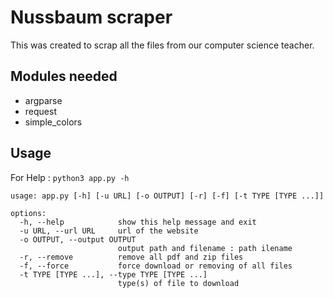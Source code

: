 # Nussbaum scraper

This was created to scrap all the files from our computer science teacher.

## Modules needed

- argparse
- request
- simple_colors

## Usage

For Help :
``` python3 app.py -h ```

```
usage: app.py [-h] [-u URL] [-o OUTPUT] [-r] [-f] [-t TYPE [TYPE ...]]

options:
  -h, --help            show this help message and exit
  -u URL, --url URL     url of the website
  -o OUTPUT, --output OUTPUT
                        output path and filename : path ilename
  -r, --remove          remove all pdf and zip files
  -f, --force           force download or removing of all files
  -t TYPE [TYPE ...], --type TYPE [TYPE ...]
                        type(s) of file to download
```

